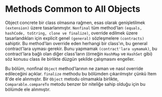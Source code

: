 # Methods Common to All Objects

Object concrete bir class olmasına rağmen, esas olarak genişletilmek `(extension)` üzere tasarlanmıştır. `Nonfinal`
tüm method'ları `(equals, hashCode, toString, clone ve finalize)`, override edilmek üzere tasarlandıkları için explicit
genel `(general)` sözleşmelere `(contracts)` sahiptir. Bu method'ları override eden herhangi bir class'ın, bu general
contract'lara uyması gerekir. Bunu yapmamak `(contract'lara uymamak)`, bu contract'lara bağlı olan diğer class'ların
(örneğin `HashMap` ve `HashSet` gibi) söz konusu class ile birlikte düzgün şekilde çalışmasını engeller.

Bu bölüm, nonfinal `Object` method'larının ne zaman ve nasıl override edileceğini açıklar. `finalize` methodu bu
bölümden çıkarılmıştır çünkü Item 8'de ele alınmıştır. Bir `Object` metodu olmamakla birlikte, `Comparable.compareTo`
metodu benzer bir niteliğe sahip olduğu için bu bölümde ele alınmıştır.




